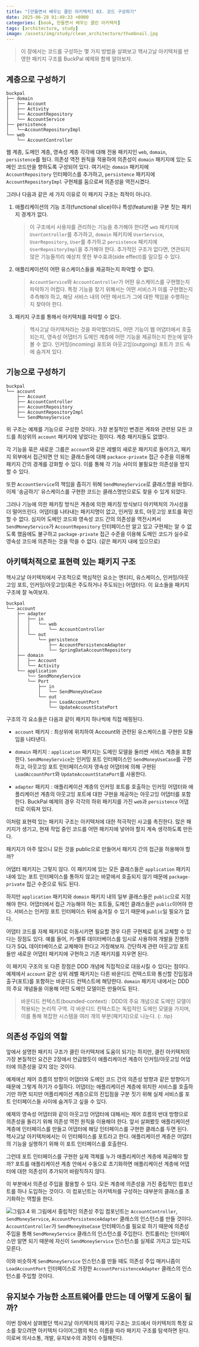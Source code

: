 ```yaml
---
title: "[만들면서 배우는 클린 아키텍처] 03. 코드 구성하기"
date: 2025-06-28 01:49:33 +0900
categories: [book, 만들면서 배우는 클린 아키텍처]
tags: [architecture, study]
image: /assets/img/study/clean_architecture/thumbnail.jpg
---
```


> 이 장에서는 코드를 구성하는 몇 가지 방법을 살펴보고 헥사고날 아키텍처를 반영한 패키지 구조를 BuckPal 예제와 함께 알아보자.

## 계층으로 구성하기
```text
buckpal
├── domain
│   ├── Account
│   ├── Activity
│   ├── AccountRepository
│   └── AccountService
├── persistence
│   └──AccountRepositoryImpl
└── web
    └── AccountController
```

웹 계층, 도메인 계층, 영속성 계층 각각에 대해 전용 패키지인 `web`, `domain`, `persistence`를 뒀다. 의존성 역전 원칙을 적용하여 의존성이 `domain` 패키지에 있는 도메인 코드만을 향하도록 구성되어 있다. 여기서는 `domain` 패키지에 `AccountRepository` 인터페이스를 추가하고, `persistence` 패키지에 `AccountRepositoryImpl` 구현체를 둠으로써 의존성을 역전시켰다.

그러나 다음과 같은 세 가지 이유로 이 패키지 구조는 최적이 아니다.
1. 애플리케이션의 기능 조각(functional slice)이나 특성(feature)을 구분 짓는 패키지 경계가 없다.
    > 이 구조에서 사용자를 관리하는 기능을 추가해야 한다면 `web` 패키지에 `UserController`를 추가하고, `domain` 패키지에 `UserService`, `UserRepository`, `User`를 추가하고 `persistence` 패키지에 `UserRepositoryImpl`을 추가해야 한다. 추가적인 구조가 없다면, 연관되지 않은 기능들끼리 예상치 못한 부수효과(side effect)를 일으킬 수 있다.
2. 애플리케이션이 어떤 유스케이스들을 제공하는지 파악할 수 없다.
    > `AccountService`와 `AccountController`가 어떤 유스케이스를 구현했는지 파악하기 어렵다. 특정 기능을 찾기 위해서는 어떤 서비스가 이를 구현했는지 추측해야 하고, 해당 서비스 내의 어떤 메서드가 그에 대한 책임을 수행하는지 찾아야 한다.
3. 패키지 구조를 통해서 아키텍처를 파악할 수 없다.
    > 헥사고날 아키텍처라는 것을 파악했더라도, 어떤 기능이 웹 어댑터에서 호출되는지, 영속성 어댑터가 도메인 계층에 어떤 기능을 제공하는지 한눈에 알아볼 수 없다. 인커밍(incoming) 포트와 아웃고잉(outgoing) 포트가 코드 속에 숨겨져 있다.

## 기능으로 구성하기
```text
buckpal
└── account
    ├── Account
    ├── AccountController
    ├── AccountRepository
    ├── AccountRepositoryImpl
    └── SendMoneyService
```
위 구조는 예제를 기능으로 구성한 것이다. 가장 본질적인 변경은 계좌와 관련된 모든 코드를 최상위의 `account` 패키지에 넣었다는 점이다. 계층 패키지들도 없앴다.

각 기능을 묶은 새로운 그룹은 `account`와 같은 레벨의 새로운 패키지로 들어가고, 패키지 외부에서 접근되면 안 되는 클래스들에 대해 `packace-private` 접근 수준을 이용해 패키지 간의 경계를 강화할 수 있다. 이를 통해 각 기능 사이의 불필요한 의존성을 방지할 수 있다.

또한 `AccountService`의 책임을 좁히기 위해 `SendMoneyService`로 클래스명을 바꿨다. 이제 '송금하기' 유스케이스를 구현한 코드는 클래스명만으로도 찾을 수 있게 되었다.

그러나 기능에 의한 패키징 방식은 계층에 의한 패키징 방식보다 아키텍처의 가시성을 더 떨어뜨린다. 어댑터를 나타내는 패키지명이 없고, 인커밍 포트, 아웃고잉 포트를 확인할 수 없다. 심지어 도메인 코드와 영속성 코드 간의 의존성을 역전시켜서 `SendMoneyService`가 `AccountRepository` 인터페이스만 알고 있고 구현체는 알 수 없도록 했음에도 불구하고 `package-private` 접근 수준을 이용해 도메인 코드가 실수로 영속성 코드에 의존하는 것을 막을 수 없다. (같은 패키지 내에 있으므로)

## 아키텍처적으로 표현력 있는 패키지 구조
헥사고날 아키텍처에서 구조적으로 핵심적인 요소는 엔티티, 유스케이스, 인커밍/아웃고잉 포트, 인커밍/아웃고잉(혹은 주도하거나 주도되는) 어댑터다. 이 요소들을 패키지 구조에 잘 녹여보자.
```text
buckpal
└── account
    ├── adapter
    │   ├── in
    │   │   └── web
    │   │       └── AccountController
    │   └── out
    │       └── persistence
    │           ├── AccountPersistenceAdapter
    │           └── SpringDataAccountRepository
    ├── domain
    │   ├── Account
    │   └── Activity
    └── application
        └── SendMoneyService
        └── Port
            ├── in
            │   └── SendMoneyUseCase
            └── out
                ├── LoadAccountPort
                └── UpdateAccountStatePort
```
구조의 각 요소들은 다음과 같이 패키지 하나씩에 직접 매핑된다.

- `account` 패키지 : 최상위에 위치하여 Account와 관련된 유스케이스를 구현한 모듈임을 나타낸다.

- `domain` 패키지 : `application` 패키지는 도메인 모델을 둘러싼 서비스 계층을 포함한다. `SendMoneyService`는 인커밍 포트 인터페이스인 `SendMoneyUseCase`를 구현하고, 아웃고잉 포트 인터페이스이자 영속성 어댑터에 의해 구현된 `LoadAccountPort`와 `UpdateAccountStatePort`를 사용한다.

- `adapter` 패키지 : 애플리케이션 계층의 인커밍 포트를 호출하는 인커밍 어댑터와 애플리케이션 계층의 아웃고잉 포트에 대한 구현을 제공하는 아웃고잉 어댑터를 포함한다. BuckPal 예제의 경우 각각의 하위 패키지를 가진 `web`과 `persistence` 어댑터로 이뤄져 있다.

이처럼 표현력 있는 패키지 구조는 아키텍처에 대한 적극적인 사고를 촉진한다. 많은 패키지가 생기고, 현재 작업 중인 코드를 어떤 패키지에 넣어야 할지 계속 생각하도록 만든다.

패키지가 아주 많으니 모든 것을 public으로 만들어서 패키지 간의 접근을 허용해야 할까?

어댑터 패키지는 그렇지 않다. 이 패키지에 있는 모든 클래스들은 `application` 패키지 내에 있는 포트 인터페이스를 통하지 않고는 바깥에서 호출되지 않기 때문에 `package-private` 접근 수준으로 둬도 된다.

하지만 `application` 패키지와 `domain` 패키지 내의 일부 클래스들은 `public`으로 지정해야 한다. 어댑터에서 접근 가능해야 하는 포트들, 도메인 클래스들은 `public`이어야 한다. 서비스는 인커밍 포트 인터페이스 뒤에 숨겨질 수 있기 때문에 `public`일 필요가 없다.

어댑터 코드를 자체 패키지로 이동시키면 필요할 경우 다른 구현체로 쉽게 교체할 수 있다는 장점도 있다. 예를 들어, 키-밸류 데이터베이스를 임시로 사용하여 개발을 진행하다가 SQL 데이터베이스로 교체해야 한다고 가정해보자. 간단하게 관련 아웃고잉 포트들만 새로운 어댑터 패키지에 구현하고 기존 패키지를 지우면 된다.

이 패키지 구조의 또 다른 장점은 DDD 개념에 직접적으로 대응시킬 수 있다는 점이다. 예제에서 `account` 같은 상위 레벨 패키지는 다른 바운디드 컨텍스트와 통신할 진입점과 출구(포트)를 포함하는 바운디드 컨텍스트에 해당한다. `domain` 패키지 내에서는 DDD의 주요 개념들을 이용해 어떤 도메인 모델이든 만들어도 된다.
> 바운디드 컨텍스트(bounded-context) : DDD의 주요 개념으로 도메인 모델이 적용되는 논리적 구역. 각 바운디드 컨텍스트는 독립적인 도메인 모델을 가지며, 이를 통해 복잡한 시스템을 여러 개의 부분(패키지)으로 나눈다.
{: .tip}

## 의존성 주입의 역할
앞에서 설명한 패키지 구조가 클린 아키텍처에 도움이 되기는 하지만, 클린 아키텍처의 가장 본질적인 요건은 2장에서 언급했듯이 애플리케이션 계층이 인커밍/아웃고잉 어댑터에 의존성을 갖지 않는 것이다.

예제에선 제어 흐름의 방향이 어댑터와 도메인 코드 간의 의존성 방향과 같은 방향이기 때문에 그렇게 하기가 수월하다. 어댑터는 애플리케이션 계층에 위치한 서비스를 호출하기만 하면 되지만 어플리케이션 계층으로의 진입점을 구분 짓기 위해 실제 서비스를 포트 인터페이스들 사이에 숨겨두고 싶을 수 있다.

예제의 영속성 어댑터와 같이 아웃고잉 어댑터에 대해서는 제어 흐름의 반대 방향으로 의존성을 돌리기 위해 의존성 역전 원칙을 이용해야 한다. 앞서 살펴봤듯 애플리케이션 계층에 인터페이스를 만들고 어댑터에 해당 인터페이스를 구현한 클래스를 두면 된다. 헥사고날 아키텍처에서는 이 인터페이스를 포트라고 한다. 애플리케이션 계층은 어댑터의 기능을 실행하기 위해 이 포트 인터페이스를 호출한다.

그런데 포트 인터페이스를 구현한 실제 객체를 누가 애플리케이션 계층에 제공해야 할까? 포트를 애플리케이션 계층 안에서 수동으로 초기화하면 애플리케이션 계층에 어댑터에 대한 의존성이 추가되어 바람직하지 않다.

이 부분에서 의존성 주입을 활용할 수 있다. 모든 계층에 의존성을 가진 중립적인 컴포넌트를 하나 도입하는 것이다. 이 컴포넌트는 아키텍처를 구성하는 대부분의 클래스를 초기화하는 역할을 한다.

![그림3.4](/assets/img/study/clean_architecture/example_image_3_4.png)
위 그림에서 중립적인 의존성 주입 컴포넌트는 `AccountController`, `SendMoneyService`, `AccountPersistenceAdapter` 클래스의 인스턴스를 만들 것이다. `AccountController`가 `SendMoneyUseCase` 인터페이스를 필요로 하기 때문에 의존성 주입을 통해 `SendMoneyService` 클래스의 인스턴스를 주입한다. 컨트롤러는 인터페이스만 알면 되기 때문에 자신이 `SendMoneyService` 인스턴스를 실제로 가지고 있는지도 모른다.

이와 비슷하게 `SendMoneyService` 인스턴스를 만들 때도 의존성 주입 매커니즘이 `LoadAccountPort` 인터페이스로 가장한 `AccountPersistenceAdapter` 클래스의 인스턴스를 주입할 것이다.

## 유지보수 가능한 소프트웨어를 만드는 데 어떻게 도움이 될까?
이번 장에서 살펴봤던 헥사고날 아키텍처의 패키지 구조는 코드에서 아키텍처의 특정 요소를 찾으려면 아키텍처 다이어그램의 박스 이름을 따라 패키지 구조를 탐색하면 된다. 이로써 의사소통, 개발, 유지보수의 과정이 수월해진다.